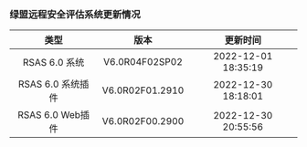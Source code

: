 ### 绿盟远程安全评估系统更新情况

| 类型 | 版本 | 更新时间 |
| :----:| :----: | :----: |
| RSAS 6.0 系统 | V6.0R04F02SP02 | 2022-12-01 18:35:19 |
| RSAS 6.0 系统插件 | V6.0R02F01.2910 | 2022-12-30 18:18:01 |
| RSAS 6.0 Web插件 | V6.0R02F00.2900 | 2022-12-30 20:55:56 |
